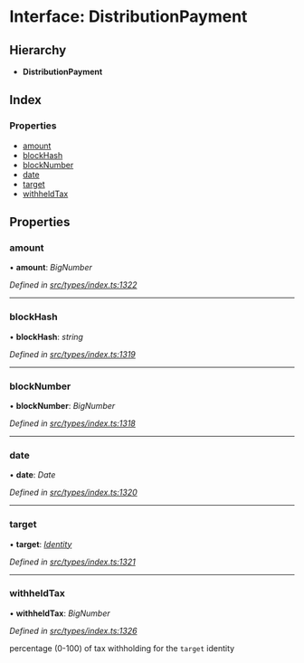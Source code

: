 # Interface: DistributionPayment

## Hierarchy

* **DistributionPayment**

## Index

### Properties

* [amount](distributionpayment.md#amount)
* [blockHash](distributionpayment.md#blockhash)
* [blockNumber](distributionpayment.md#blocknumber)
* [date](distributionpayment.md#date)
* [target](distributionpayment.md#target)
* [withheldTax](distributionpayment.md#withheldtax)

## Properties

###  amount

• **amount**: *BigNumber*

*Defined in [src/types/index.ts:1322](https://github.com/PolymathNetwork/polymesh-sdk/blob/31a16a34/src/types/index.ts#L1322)*

___

###  blockHash

• **blockHash**: *string*

*Defined in [src/types/index.ts:1319](https://github.com/PolymathNetwork/polymesh-sdk/blob/31a16a34/src/types/index.ts#L1319)*

___

###  blockNumber

• **blockNumber**: *BigNumber*

*Defined in [src/types/index.ts:1318](https://github.com/PolymathNetwork/polymesh-sdk/blob/31a16a34/src/types/index.ts#L1318)*

___

###  date

• **date**: *Date*

*Defined in [src/types/index.ts:1320](https://github.com/PolymathNetwork/polymesh-sdk/blob/31a16a34/src/types/index.ts#L1320)*

___

###  target

• **target**: *[Identity](../classes/identity.md)*

*Defined in [src/types/index.ts:1321](https://github.com/PolymathNetwork/polymesh-sdk/blob/31a16a34/src/types/index.ts#L1321)*

___

###  withheldTax

• **withheldTax**: *BigNumber*

*Defined in [src/types/index.ts:1326](https://github.com/PolymathNetwork/polymesh-sdk/blob/31a16a34/src/types/index.ts#L1326)*

percentage (0-100) of tax withholding for the `target` identity
